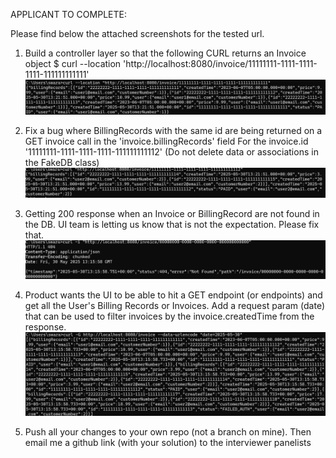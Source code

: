 APPLICANT TO COMPLETE:

Please find below the attached screenshots for the tested url.

1. Build a controller layer so that the following CURL returns an Invoice object $ curl --location 'http://localhost:8080/invoice/11111111-1111-1111-1111-111111111111'
   ![Demo Screenshot1](src/images/img1.png)

2. Fix a bug where BillingRecords with the same id are being returned on a GET invoice call in the 'invoice.billingRecords' field For the invoice.id '11111111-1111-1111-1111-111111111112' (Do not delete data or associations in the FakeDB class)
   ![Demo Screenshot2](src/images/img2.png)

3. Getting 200 response when an Invoice or BillingRecord are not found in the DB. UI team is letting us know that is not the expectation. Please fix that.
   ![Demo Screenshot3](src/images/img3.png)

4. Product wants the UI to be able to hit a GET endpoint (or endpoints) and get all the User's Billing Records or Invoices. Add a request param (date) that can be used to filter invoices by the invoice.createdTime from the response.
   ![Demo Screenshot4](src/images/img4.png)

5. Push all your changes to your own repo (not a branch on mine). Then email me a github link (with your solution) to the interviewer panelists

